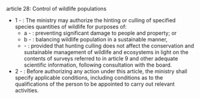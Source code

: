 article 28: Control of wildlife populations

<ul>
			<li>1 - : The ministry may authorize the hinting or culling of specified species quantities of wildlife for purposes of:<ul>
						<li>a - : preventing significant damage to people and property; or<ul>
						</ul></li>						<li>b - : balancing wildlife population in a sustainable manner, <ul>
						</ul></li>						<li> - : provided that hunting culling does not affect the conservation and sustainable management of wildlife and ecosystems in light on the contents of surveys referred to in article 9  and other adequate scientific information, following consultation with the board.<ul>
						</ul></li>			</ul></li>			<li>2 - : Before authorizing any action under this article, the ministry shall specify applicable conditions, including conditions as to the qualifications of the person to be appointed to carry out relevant activities.<ul>
			</ul></li></ul>